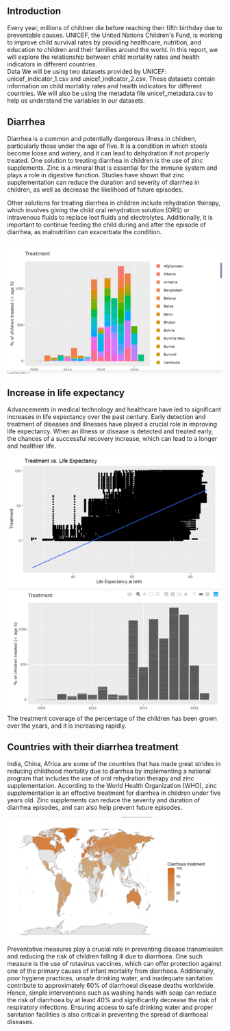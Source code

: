 ## Introduction
Every year, millions of children die before reaching their fifth birthday due to preventable causes. UNICEF, the United Nations Children's Fund, is working to improve child survival rates by providing healthcare, nutrition, and education to children and their families around the world. In this report, we will explore the relationship between child mortality rates and health indicators in different countries.\
Data
We will be using two datasets provided by UNICEF: unicef_indicator_1.csv and unicef_indicator_2.csv. These datasets contain information on child mortality rates and health indicators for different countries. We will also be using the metadata file unicef_metadata.csv to help us understand the variables in our datasets.
## Diarrhea
Diarrhea is a common and potentially dangerous illness in children, particularly those under the age of five. It is a condition in which stools become loose and watery, and it can lead to dehydration if not properly treated. One solution to treating diarrhea in children is the use of zinc supplements. Zinc is a mineral that is essential for the immune system and plays a role in digestive function. Studies have shown that zinc supplementation can reduce the duration and severity of diarrhea in children, as well as decrease the likelihood of future episodes.

Other solutions for treating diarrhea in children include rehydration therapy, which involves giving the child oral rehydration solution (ORS) or intravenous fluids to replace lost fluids and electrolytes. Additionally, it is important to continue feeding the child during and after the episode of diarrhea, as malnutrition can exacerbate the condition.
 
<img src="https://github.com/Arijit-Nath2/Arijit-Nath2/blob/main/figuress/Bar%20Og.PNG"/>

## Increase in life expectancy 
Advancements in medical technology and healthcare have led to significant increases in life expectancy over the past century. Early detection and treatment of diseases and illnesses have played a crucial role in improving life expectancy. When an illness or disease is detected and treated early, the chances of a successful recovery increase, which can lead to a longer and healthier life.
 







<img src="https://github.com/Arijit-Nath2/Arijit-Nath2/blob/main/figuress/treatmentvs.PNG"/>




<img src="https://github.com/Arijit-Nath2/Arijit-Nath2/blob/main/figuress/Bar%20plot.PNG"/>
The treatment coverage of the percentage of the children has been grown over the years, and it is increasing rapidly.


 











## Countries with their diarrhea treatment
India, China, Africa are some of the countries that has made great strides in reducing childhood mortality due to diarrhea by implementing a national program that includes the use of oral rehydration therapy and zinc supplementation. According to the World Health Organization (WHO), zinc supplementation is an effective treatment for diarrhea in children under five years old. Zinc supplements can reduce the severity and duration of diarrhea episodes, and can also help prevent future episodes.
 
<img src="https://github.com/Arijit-Nath2/Arijit-Nath2/blob/main/figuress/Worldmap.PNG
"/>

Preventative measures play a crucial role in preventing disease transmission and reducing the risk of children falling ill due to diarrhoea. One such measure is the use of rotavirus vaccines, which can offer protection against one of the primary causes of infant mortality from diarrhoea. Additionally, poor hygiene practices, unsafe drinking water, and inadequate sanitation contribute to approximately 60% of diarrhoeal disease deaths worldwide. Hence, simple interventions such as washing hands with soap can reduce the risk of diarrhoea by at least 40% and significantly decrease the risk of respiratory infections. Ensuring access to safe drinking water and proper sanitation facilities is also critical in preventing the spread of diarrhoeal diseases.

